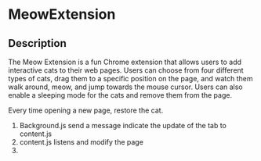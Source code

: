 # MeowExtension

## Description

The Meow Extension is a fun Chrome extension that allows users to add interactive cats to their web pages. Users can choose from four different types of cats, drag them to a specific position on the page, and watch them walk around, meow, and jump towards the mouse cursor. Users can also enable a sleeping mode for the cats and remove them from the page.

Every time opening a new page, restore the cat.

1. Background.js send a message indicate the update of the tab to content.js
2. content.js listens and modify the page
3.
